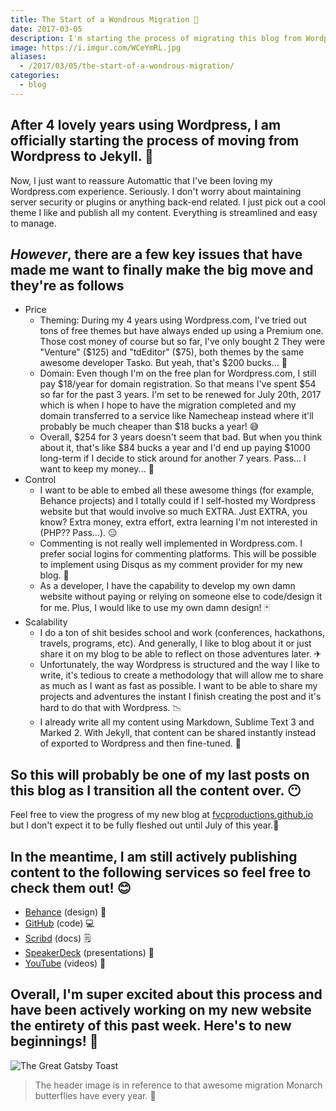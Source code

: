 ```yaml
---
title: The Start of a Wondrous Migration 🦋
date: 2017-03-05
description: I'm starting the process of migrating this blog from Wordpress to Jekyll.
image: https://i.imgur.com/WCeYmRL.jpg
aliases:
  - /2017/03/05/the-start-of-a-wondrous-migration/
categories:
  - blog
---
```


## After 4 lovely years using Wordpress, I am officially starting the process of moving from Wordpress to Jekyll. 🦋

Now, I just want to reassure Automattic that I've been loving my Wordpress.com experience. Seriously. I don't worry about maintaining server security or plugins or anything back-end related. I just pick out a cool theme I like and publish all my content. Everything is streamlined and easy to manage.

## _However_, there are a few key issues that have made me want to finally make the big move and they're as follows

- Price
  - Theming: During my 4 years using Wordpress.com, I've tried out tons of free themes but have always ended up using a Premium one. Those cost money of course but so far, I've only bought 2 They were "Venture" ($125) and "tdEditor" ($75), both themes by the same awesome developer Tasko. But yeah, that's $200 bucks... 💸
  - Domain: Even though I'm on the free plan for Wordpress.com, I still pay $18/year for domain registration. So that means I've spent $54 so far for the past 3 years. I'm set to be renewed for July 20th, 2017 which is when I hope to have the migration completed and my domain transferred to a service like Namecheap instead where it'll probably be much cheaper than $18 bucks a year! 😅
  - Overall, $254 for 3 years doesn't seem that bad. But when you think about it, that's like $84 bucks a year and I'd end up paying $1000 long-term if I decide to stick around for another 7 years. Pass... I want to keep my money... 🤑
- Control
  - I want to be able to embed all these awesome things (for example, Behance projects) and I totally could if I self-hosted my Wordpress website but that would involve so much EXTRA. Just EXTRA, you know? Extra money, extra effort, extra learning I'm not interested in (PHP?? Pass...). 😑
  - Commenting is not really well implemented in Wordpress.com. I prefer social logins for commenting platforms. This will be possible to implement using Disqus as my comment provider for my new blog. 👥
  - As a developer, I have the capability to develop my own damn website without paying or relying on someone else to code/design it for me. Plus, I would like to use my own damn design! 🃏
- Scalability
  - I do a ton of shit besides school and work (conferences, hackathons, travels, programs, etc). And generally, I like to blog about it or just share it on my blog to be able to reflect on those adventures later. ✈
  - Unfortunately, the way Wordpress is structured and the way I like to write, it's tedious to create a methodology that will allow me to share as much as I want as fast as possible. I want to be able to share my projects and adventures the instant I finish creating the post and it's hard to do that with Wordpress. 📉
  - I already write all my content using Markdown, Sublime Text 3 and Marked 2. With Jekyll, that content can be shared instantly instead of exported to Wordpress and then fine-tuned. 📝

## So this will probably be one of my last posts on this blog as I transition all the content over. 😶

Feel free to view the progress of my new blog at [fvcproductions.github.io](https://fvcproductions.github.io) but I don't expect it to be fully fleshed out until July of this year.🌻

## In the meantime, I am still actively publishing content to the following services so feel free to check them out! 😊

- [Behance](https://behance.net/fvcproductions) (design) 🎨
- [GitHub](https://github.com/fvcproductions) (code) 💻
- [Scribd](https://www.scribd.com/user/194063411/FVCproductions) (docs) 🗒
- [SpeakerDeck](https://speakerdeck.com/fvcproductions) (presentations) 💬
- [YouTube](https://www.youtube.com/+fvcproductions2013) (videos) 🎥

## Overall, I'm super excited about this process and have been actively working on my new website the entirety of this past week. Here's to new beginnings! 🎉

![The Great Gatsby Toast](https://lh3.googleusercontent.com/BiJkSgrfBTd3kbDWGUHRbz6EVHkaYWjpuBO3dNTsAb2PIMPo6UzT_GNLZGcuQroq2O5a92IACOE2tsdgi8jfkFQqSkQrd2urq_0I-zwR2i1yRJS8jk-C5WEAzsFHly3qGr2330Ph4gEKFVY-7t0OMunR9LjOXIfTHHPG5y71wmB1kULcBvpzc6-U395gkOAlPY2lHO0a4UUAUTf-h2qn6U2W0VLrukkXdXNdCffyOJtd5qjZDWPeW9hQZqc1dBheucR5o9nP4_fuN8ItOLWXfq-o4s47U5r04O0H9dlqIURCvq7lHwSEBHCNkpH06eCC0Rd-AsARRvT9zuAw47P19MdjaN05H8RTDoUOJiGVBrcjyPGSFkr6B-Rv_2ZkUIVyQU_nip2zOYRoy2vupSpr7DrTj2Eh41fRGelGU1NH4upd_Nqla566XJsv4TxcnjwGsxU-ofrAMZw7lkEvdimlguZOl1VDWuso2EnxPKEyBkkEU2woj7Ia1_ebf_TjayjZykwCVqrzDfSuIhJr3BBdd-LYQnyK66zf60j6Zs_maP1Ohlpc_MPY6LjIGjLmqM_hOqgiOCG6uDGPqJ_SnPh0hpHeUekqWykBg8q3g5VijDqQ2VXbbo596plw8nulbK3Q=w720-h405-no)

> The header image is in reference to that awesome migration Monarch butterflies have every year. 🦋
